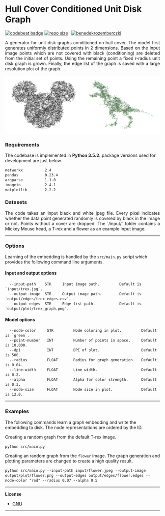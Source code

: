 Hull Cover Conditioned Unit Disk Graph
==================================================
[![codebeat badge](https://codebeat.co/badges/5c57174d-d084-4e40-b056-cdeda1d5f807)](https://codebeat.co/projects/github-com-benedekrozemberczki-hullcoverconditionedunitdiskgraph-master) [![repo size](https://img.shields.io/github/repo-size/benedekrozemberczki/HullCoverConditionedUnitDiskGraph.svg)](https://github.com/benedekrozemberczki/HullCoverConditionedUnitDiskGraph/archive/master.zip)⠀[![benedekrozemberczki](https://img.shields.io/twitter/follow/benrozemberczki?style=social&logo=twitter)](https://twitter.com/intent/follow?screen_name=benrozemberczki)⠀

<p align="justify">
A generator for unit disk graphs conditioned on hull cover. The model first generates uniformly distributed points in 2 dimensions. Based on the input image points which are not covered with black (conditioning) are deleted from the initial set of points. Using the remaining point a fixed r-radius unit disk graph is grown. Finally, the edge list of the graph is saved with a large resolution plot of the graph.
  
</p>
<div style="text-align:center"><img src ="mi.jpg" ,width=720/></div>

### Requirements

The codebase is implemented in **Python 3.5.2.** package versions used for development are just below.
```
networkx          2.4
pandas            0.23.4
argparse          1.1.0
imageio           2.4.1
matplotlib        2.2.2
```
### Datasets
<p align="justify">
The code takes an input black and white jpeg file. Every pixel indicates whether the data point generated randomly is covered by black in the image or not. Points without a cover are dropped. The `/input/` folder contains a Mickey Mouse head, a T-rex and a flower as an example input image.
</p>


--------------------------------------------------------------------------------


### Options

Learning of the embedding is handled by the `src/main.py` script which provides the following command line arguments.

#### Input and output options

```
  --input-path    STR     Input image path.         Default is `input/trex.jpg`.
  --output-image  STR     Output image path.        Default is `output/edges/trex_edges.csv`.
  --output-edges  STR     Edge list path.           Default is `output/plot/trex_graph.png`.
```

#### Model options

```
  --node-color     STR         Node coloring in plot.         Default is `green`. 
  --point-number   INT         Number of points in space.     Default is 10,000.
  --dpi            INT         DPI of plot.                   Default is 500.
  --radius         FLOAT       Radius for graph generation.   Default is 0.04.
  --line-width     FLOAT       Line width.                    Default is 0.2.
  --alpha          FLOAT       Alpha for color strength.      Default is 0.3.
  --node-size      FLOAT       Node size in plot.             Default is 12.0.  
```

--------------------------------------------------------------------------------


### Examples

The following commands learn a graph embedding and write the embedding to disk. The node representations are ordered by the ID.

Creating a random graph from the default T-rex image. 

```
python src/main.py
```

Creating an random graph from the `flower` image. The graph generation and plotting parameters are changed to create a high quality result.

```
python src/main.py --input-path input/flower.jpeg --output-image output/plot/flower.png --output-edges output/edges/flower.edges --node-color "red" --radius 0.07 --alpha 0.5
```
--------------------------------------------------------------------------------

**License**

- [GNU](https://github.com/benedekrozemberczki/HullCoverConditionedUnitDiskGraph/blob/master/LICENSE)

--------------------------------------------------------------------------------
